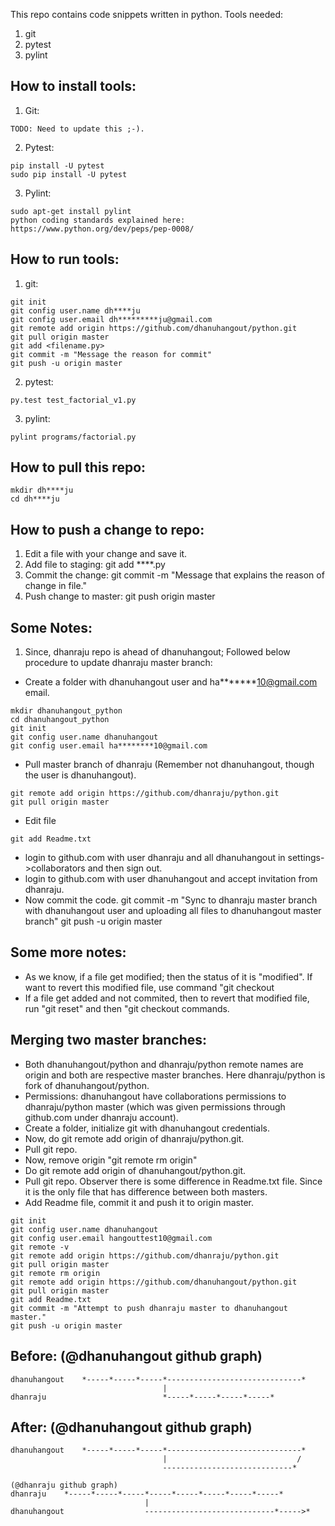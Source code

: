    This repo contains code snippets written in python.
   Tools needed:
   1. git
   2. pytest
   3. pylint


   How to install tools:
   ---------------------
   1. Git:
   ~~~~
   TODO: Need to update this ;-).
   ~~~~

   2. Pytest:
   ~~~~
   pip install -U pytest
   sudo pip install -U pytest
   ~~~~

   3. Pylint:
   ~~~~
   sudo apt-get install pylint
   python coding standards explained here: https://www.python.org/dev/peps/pep-0008/
   ~~~~


   How to run tools:
   -----------------
   1. git:
   ~~~~
   git init
   git config user.name dh****ju
   git config user.email dh*********ju@gmail.com
   git remote add origin https://github.com/dhanuhangout/python.git
   git pull origin master
   git add <filename.py>
   git commit -m "Message the reason for commit"
   git push -u origin master
   ~~~~

   2. pytest:
   ~~~~
   py.test test_factorial_v1.py
   ~~~~

   3. pylint:
   ~~~~
   pylint programs/factorial.py
   ~~~~


   How to pull this repo:
   ----------------------
   ~~~~
   mkdir dh****ju
   cd dh****ju
   ~~~~


   How to push a change to repo:
   -----------------------------
   1. Edit a file with your change and save it.
   2. Add file to staging: git add ****.py
   3. Commit the change: git commit -m "Message that explains the reason of change in file."
   4. Push change to master: git push origin master


   Some Notes:
   -----------
   1. Since, dhanraju repo is ahead of dhanuhangout; Followed below procedure to update dhanraju master branch:

   - Create a folder with dhanuhangout user and ha*******10@gmail.com email.
   ~~~~
   mkdir dhanuhangout_python
   cd dhanuhangout_python
   git init
   git config user.name dhanuhangout
   git config user.email ha********10@gmail.com
   ~~~~
   - Pull master branch of dhanraju (Remember not dhanuhangout, though the user is
   dhanuhangout).
   ~~~~
   git remote add origin https://github.com/dhanraju/python.git
   git pull origin master
   ~~~~
   - Edit file
   ~~~~
   git add Readme.txt
   ~~~~
   - login to github.com with user dhanraju and all dhanuhangout in
   settings->collaborators and then sign out.
   - login to github.com with user dhanuhangout and accept invitation from
   dhanraju.
   - Now commit the code.
   git commit -m "Sync to dhanraju master branch with dhanuhangout user and
   uploading all files to dhanuhangout master branch"
   git push -u origin master


   Some more notes:
   ----------------
   - As we know, if a file get modified; then the status of it is "modified". If
   want to revert this modified file, use command "git checkout <file name>
   - If a file get added and not commited, then to revert that modified file, run
   "git reset" and then "git checkout <file name> commands.





   Merging two master branches:
   ----------------------------
   - Both dhanuhangout/python and dhanraju/python remote names are origin and both are respective master branches. Here dhanraju/python is fork of dhanuhangout/python.
   - Permissions: dhanuhangout have collaborations permissions to dhanraju/python master (which was given permissions through github.com under dhanraju account).
   - Create a folder, initialize git with dhanuhangout credentials.
   - Now, do git remote add origin of dhanraju/python.git.
   - Pull git repo.
   - Now, remove origin "git remote rm origin"
   - Do git remote add origin of dhanuhangout/python.git.
   - Pull git repo. Observer there is some difference in Readme.txt file. Since it is the only file that has difference between both masters.
   - Add Readme file, commit it and push it to origin master.


   ~~~~
   git init
   git config user.name dhanuhangout
   git config user.email hangouttest10@gmail.com
   git remote -v
   git remote add origin https://github.com/dhanraju/python.git
   git pull origin master
   git remote rm origin
   git remote add origin https://github.com/dhanuhangout/python.git
   git pull origin master
   git add Readme.txt 
   git commit -m "Attempt to push dhanraju master to dhanuhangout master."
   git push -u origin master
   ~~~~





   Before: (@dhanuhangout github graph)
   -------
   ~~~~
   dhanuhangout    *-----*-----*-----*------------------------------*
                                     |
   dhanraju                          *-----*-----*-----*-----*
   ~~~~

   After: (@dhanuhangout github graph)
   ------
   ~~~~
   dhanuhangout    *-----*-----*-----*------------------------------*
                                     |                             /
                                     -----------------------------*

   (@dhanraju github graph)
   dhanraju    *-----*-----*-----*-----*-----*-----*-----*-----*
                                 |                             
   dhanuhangout                  -----------------------------*----->*
   ~~~~

